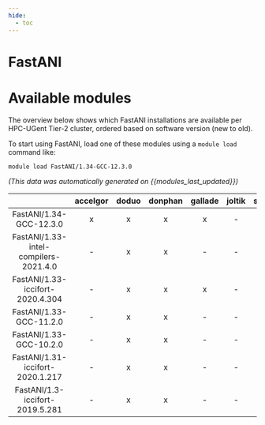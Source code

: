 ```yaml
---
hide:
  - toc
---
```


FastANI
=======

# Available modules


The overview below shows which FastANI installations are available per HPC-UGent Tier-2 cluster, ordered based on software version (new to old).

To start using FastANI, load one of these modules using a `module load` command like:

```shell
module load FastANI/1.34-GCC-12.3.0
```

*(This data was automatically generated on {{modules_last_updated}})*  

| |accelgor|doduo|donphan|gallade|joltik|shinx|skitty|
| :---: | :---: | :---: | :---: | :---: | :---: | :---: | :---: |
|FastANI/1.34-GCC-12.3.0|x|x|x|x|-|x|x|
|FastANI/1.33-intel-compilers-2021.4.0|-|x|x|-|-|-|-|
|FastANI/1.33-iccifort-2020.4.304|-|x|x|x|-|-|-|
|FastANI/1.33-GCC-11.2.0|-|x|x|-|-|-|-|
|FastANI/1.33-GCC-10.2.0|-|x|x|-|-|-|-|
|FastANI/1.31-iccifort-2020.1.217|-|x|x|-|-|-|-|
|FastANI/1.3-iccifort-2019.5.281|-|x|x|-|-|-|-|
